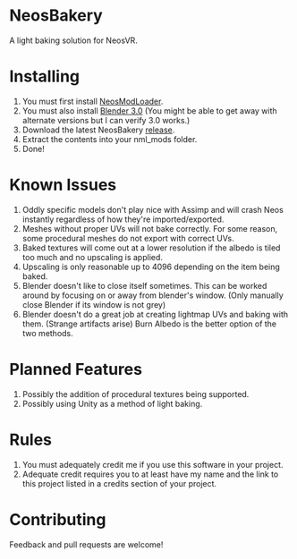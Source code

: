 # NeosBakery
A light baking solution for NeosVR.

# Installing
1. You must first install [NeosModLoader](https://github.com/zkxs/NeosModLoader).
2. You must also install [Blender 3.0](https://www.blender.org/download/) (You might be able to get away with alternate versions but I can verify 3.0 works.)
3. Download the latest NeosBakery [release](https://github.com/Toxic-Cookie/NeosBakery/releases).
4. Extract the contents into your nml_mods folder.
5. Done!

# Known Issues
1. Oddly specific models don't play nice with Assimp and will crash Neos instantly regardless of how they're imported/exported.
2. Meshes without proper UVs will not bake correctly. For some reason, some procedural meshes do not export with correct UVs.
3. Baked textures will come out at a lower resolution if the albedo is tiled too much and no upscaling is applied.
4. Upscaling is only reasonable up to 4096 depending on the item being baked.
5. Blender doesn't like to close itself sometimes. This can be worked around by focusing on or away from blender's window. (Only manually close Blender if its window is not grey)
6. Blender doesn't do a great job at creating lightmap UVs and baking with them. (Strange artifacts arise) Burn Albedo is the better option of the two methods.

# Planned Features
1. Possibly the addition of procedural textures being supported.
2. Possibly using Unity as a method of light baking.

# Rules
1. You must adequately credit me if you use this software in your project.
2. Adequate credit requires you to at least have my name and the link to this project listed in a credits section of your project.

# Contributing
Feedback and pull requests are welcome!
